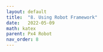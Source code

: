 ```yaml
---
layout: default
title:  "8. Using Robot Framework"
date:   2022-05-09
math: katex
parent: Px4 Robot
nav_order: 8
---
```



# 